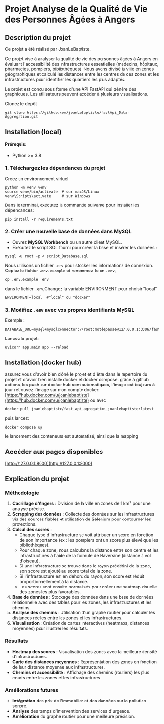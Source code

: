 # Projet Analyse de la Qualité de Vie des Personnes Âgées à Angers

## Description du projet
Ce projet a été réalisé par JoanLeBaptiste. 

Ce projet vise à analyser la qualité de vie des personnes âgées à Angers en évaluant l'accessibilité des infrastructures essentielles (médecins, hôpitaux, pharmacies, pompiers, bibliothèques). 
Nous avons divisé la ville en zones géographiques et calculé les distances entre les centres de ces zones et les infrastructures pour identifier les quartiers les plus adaptés.

Le projet est conçu sous forme d'une API FastAPI qui génère des graphiques. Les utilisateurs peuvent accéder à plusieurs visualisations.

Clonez le dépôt
```
git clone https://github.com/joanLeBaptiste/fastApi_Data-Aggregation.git
```

## Installation (local)


#### Prérequis:
- Python >= 3.8

### 1. Téléchargez les dépendances du projet

Creez un environnement virtuel
```
python -m venv venv
source venv/bin/activate  # sur macOS/Linux
venv\Scripts\activate     # sur Windows
```
Dans le terminal, exécutez la commande suivante pour installer les dépendances:

```
pip install -r requirements.txt
```
### 2. **Créer une nouvelle base de données dans MySQL**  
   - Ouvrez **MySQL Workbench** ou un autre client MySQL.
   - Exécutez le script SQL fourni pour créer la base et insérer les données :
```
mysql -u root -p < script_Database.sql
```
Nous utilisons un fichier `.env` pour stocker les informations de connexion.
Copiez le fichier `.env.example` et renommez-le en `.env`, 
```
cp .env.example .env
```
dans le fichier ```.env```,Changez la variable ENVIRONMENT pour choisir "local"
```
ENVIRONMENT=local  #"local" ou "docker"
```
### 3. **Modifiez `.env` avec vos propres identifiants MySQL**  
   Exemple :
```
DATABASE_URL=mysql+mysqlconnector://root:motdepasse@127.0.0.1:3306/fastapi_project
```
Lancez le projet:
```
uvicorn app.main:app --reload
```



## Installation (docker hub)
assurez vous d'avoir bien clôné le projet et d'être dans le repertoire du projet
et d'avoir bien installé docker et docker compose.
grâce à github actions, les push sur docker hub sont automatiques, l'image est toujours à jour
retrouvez l'image sur mon compte docker: [https://hub.docker.com/u/joanlebaptiste](https://hub.docker.com/u/joanlebaptiste) 
ou avec 
```
docker pull joanlebaptiste/fast_api_agregation_joanlebaptiste:latest
```
puis lancez:
```
docker compose up
```
le lancement des conteneurs est automatisé, ainsi que la mapping
## Accéder aux pages disponibles

   [http://127.0.0.1:8000](http://127.0.0.1:8000)


## Explication du projet

### Méthodologie

1. **Cadrillage d'Angers** : Division de la ville en zones de 1 km² pour une analyse précise.
2. **Scrapping des données** : Collecte des données sur les infrastructures via des sources fiables et utilisation de Selenium pour contourner les protections.
3. **Calcul des scores** :  
   - Chaque type d'infrastructure se voit attribuer un score en fonction de son importance (ex : les pompiers ont un score plus élevé que les bibliothèques).  
   - Pour chaque zone, nous calculons la distance entre son centre et les infrastructures à l'aide de la formule de Haversine (distance à vol d'oiseau).  
   - Si une infrastructure se trouve dans le rayon prédéfini de la zone, son score est ajouté au score total de la zone.  
   - Si l'infrastructure est en dehors du rayon, son score est réduit proportionnellement à la distance.  
   - Les scores sont ensuite normalisés pour créer une heatmap visuelle des zones les plus favorables.
4. **Base de données** : Stockage des données dans une base de données relationnelle avec des tables pour les zones, les infrastructures et les chemins.
5. **Analyse des chemins** : Utilisation d'un graphe routier pour calculer les distances réelles entre les zones et les infrastructures.
6. **Visualisation** : Création de cartes interactives (heatmaps, distances moyennes) pour illustrer les résultats.

### Résultats

- **Heatmap des scores** : Visualisation des zones avec la meilleure densité d'infrastructures.
- **Carte des distances moyennes** : Représentation des zones en fonction de leur distance moyenne aux infrastructures.
- **Chemins et accessibilité** : Affichage des chemins (routiers) les plus courts entre les zones et les infrastructures.

### Améliorations futures
- **Intégration** des prix de l'immobilier et des données sur la pollution sonore.
- **Analyse** des temps d'intervention des services d'urgence.
- **Amélioration** du graphe routier pour une meilleure précision.




